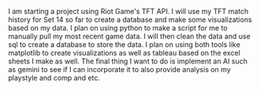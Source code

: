 I am starting a project using Riot Game's TFT API. I will use my TFT match history for Set 14 so far to create a database and make some visualizations based on my data. I plan on using python to make a script for me to manually pull my most recent game data. I will then clean the data and use sql to create a database to store the data. I plan on using both tools like matplotlib to create visualizations as well as tableau based on the excel sheets I make as well. The final thing I want to do is implement an AI such as gemini to see if I can incorporate it to also provide analysis on my playstyle and comp and etc.
